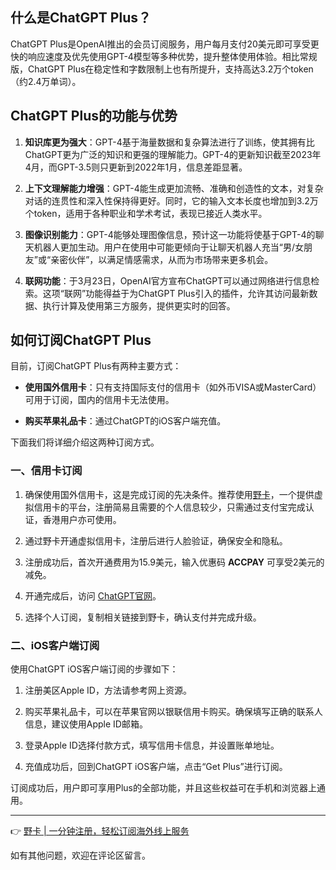 ## 什么是ChatGPT Plus？

ChatGPT Plus是OpenAI推出的会员订阅服务，用户每月支付20美元即可享受更快的响应速度及优先使用GPT-4模型等多种优势，提升整体使用体验。相比常规版，ChatGPT Plus在稳定性和字数限制上也有所提升，支持高达3.2万个token（约2.4万单词）。

## ChatGPT Plus的功能与优势

1. **知识库更为强大**：GPT-4基于海量数据和复杂算法进行了训练，使其拥有比ChatGPT更为广泛的知识和更强的理解能力。GPT-4的更新知识截至2023年4月，而GPT-3.5则只更新到2022年1月，信息差距显著。
   
2. **上下文理解能力增强**：GPT-4能生成更加流畅、准确和创造性的文本，对复杂对话的连贯性和深入性保持得更好。同时，它的输入文本长度也增加到3.2万个token，适用于各种职业和学术考试，表现已接近人类水平。

3. **图像识别能力**：GPT-4能够处理图像信息，预计这一功能将使基于GPT-4的聊天机器人更加生动。用户在使用中可能更倾向于让聊天机器人充当“男/女朋友”或“亲密伙伴”，以满足情感需求，从而为市场带来更多机会。

4. **联网功能**：于3月23日，OpenAI官方宣布ChatGPT可以通过网络进行信息检索。这项“联网”功能得益于为ChatGPT Plus引入的插件，允许其访问最新数据、执行计算及使用第三方服务，提供更实时的回答。

## 如何订阅ChatGPT Plus

目前，订阅ChatGPT Plus有两种主要方式：

- **使用国外信用卡**：只有支持国际支付的信用卡（如外币VISA或MasterCard）可用于订阅，国内的信用卡无法使用。

- **购买苹果礼品卡**：通过ChatGPT的iOS客户端充值。

下面我们将详细介绍这两种订阅方式。

### 一、信用卡订阅

1. 确保使用国外信用卡，这是完成订阅的先决条件。推荐使用[野卡](https://bit.ly/bewildcard)，一个提供虚拟信用卡的平台，注册简易且需要的个人信息较少，只需通过支付宝完成认证，香港用户亦可使用。

2. 通过野卡开通虚拟信用卡，注册后进行人脸验证，确保安全和隐私。

3. 注册成功后，首次开通费用为15.9美元，输入优惠码 **ACCPAY** 可享受2美元的减免。

4. 开通完成后，访问 [ChatGPT官网](https://chat.openai.com/)。

5. 选择个人订阅，复制相关链接到野卡，确认支付并完成升级。

### 二、iOS客户端订阅

使用ChatGPT iOS客户端订阅的步骤如下：

1. 注册美区Apple ID，方法请参考网上资源。

2. 购买苹果礼品卡，可以在苹果官网以银联信用卡购买。确保填写正确的联系人信息，建议使用Apple ID邮箱。

3. 登录Apple ID选择付款方式，填写信用卡信息，并设置账单地址。

4. 充值成功后，回到ChatGPT iOS客户端，点击“Get Plus”进行订阅。

订阅成功后，用户即可享用Plus的全部功能，并且这些权益可在手机和浏览器上通用。

---

👉 [野卡 | 一分钟注册，轻松订阅海外线上服务](https://bit.ly/bewildcard)

如有其他问题，欢迎在评论区留言。